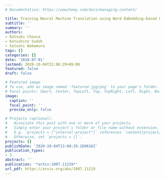 ```yaml
---
# Documentation: https://wowchemy.com/docs/managing-content/

title: Training Neural Machine Translation using Word Embedding-based Loss
subtitle: ''
summary: ''
authors:
- Katsuki Chousa
- Katsuhito Sudoh
- Satoshi Nakamura
tags: []
categories: []
date: '2018-07-01'
lastmod: 2020-10-04T22:08:29+09:00
featured: false
draft: false

# Featured image
# To use, add an image named `featured.jpg/png` to your page's folder.
# Focal points: Smart, Center, TopLeft, Top, TopRight, Left, Right, BottomLeft, Bottom, BottomRight.
image:
  caption: ''
  focal_point: ''
  preview_only: false

# Projects (optional).
#   Associate this post with one or more of your projects.
#   Simply enter your project's folder or file name without extension.
#   E.g. `projects = ["internal-project"]` references `content/project/deep-learning/index.md`.
#   Otherwise, set `projects = []`.
projects: []
publishDate: '2020-10-04T13:08:29.269616Z'
publication_types:
- 3
abstract: ''
publication: '*arXiv:1807.11219*'
url_pdf: https://arxiv.org/abs/1807.11219
---
```

